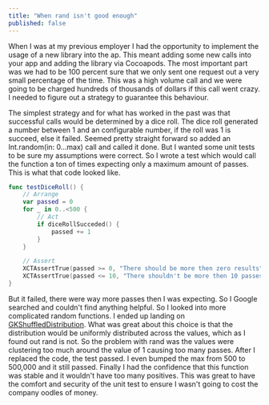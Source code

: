 ```yaml
---
title: "When rand isn't good enough"
published: false
---
```


When I was at my previous employer I had the opportunity to implement the usage of a new library into the ap. This meant adding some new calls into your app and adding the library via Cocoapods.
The most important part was we had to be 100 percent sure that we only sent one request out a very small percentage of the time. This was a high volume call and we were going to be charged hundreds of thousands of dollars if this call went crazy. I needed to figure out a strategy to guarantee this behaviour.

The simplest strategy and for what has worked in the past was that
successful calls would be determined by a dice roll. The dice roll generated a number between 1 and an configurable number, if the roll was 1 is succeed, else it failed. Seemed pretty straight forward so added an Int.random(in: 0...max) call and called it done. But I wanted some unit tests to be sure my assumptions were correct. So I wrote a test which would call the function a ton of times expecting only a maximum amount of passes. This is what that code looked like.

```swift
func testDiceRoll() {
    // Arrange
    var passed = 0
    for _ in 0..<500 {
        // Act
        if diceRollSucceded() {
            passed += 1
        }
    }

    // Assert
    XCTAssertTrue(passed >= 0, "There should be more then zero results")
    XCTAssertTrue(passed <= 10, "There shouldn't be more then 10 passes, there was \(passed)")
}
```

 But it failed, there were way more passes then I was expecting. So I Google searched and couldn't find anything helpful. So I looked into more complicated random functions. I ended up landing on [GKShuffledDistribution](https://developer.apple.com/documentation/gameplaykit/gkshuffleddistribution). What was great about this choice is that the distribution would be uniformly distributed across the values, which as I found out rand is not. So the problem with rand was the values were clustering too much around the value of 1 causing too many passes. After I replaced the code, the test passed. I even bumped the max from 500 to 500,000 and it still passed. Finally I had the confidence that this function was stable and it wouldn't have too many positives. This was great to have the comfort and security of the unit test to ensure I wasn't going to cost the company oodles of money.
